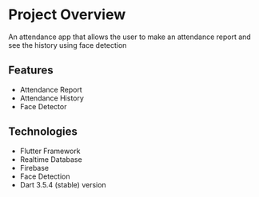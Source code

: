 # Project Overview

An attendance app that allows the user to make an 
attendance report and see the history using face detection

## Features

- Attendance Report
- Attendance History
- Face Detector

## Technologies

- Flutter Framework
- Realtime Database
- Firebase
- Face Detection
- Dart 3.5.4 (stable) version



